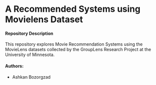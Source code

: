# A Recommended Systems using Movielens Dataset

#### Repository Description
This repository explores Movie Recommendation Systems using the MovieLens datasets collected by the GroupLens Research Project at the University of Minnesota.


####  Authors:
+ Ashkan Bozorgzad
